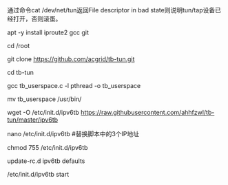 通过命令cat /dev/net/tun返回File descriptor in bad state则说明tun/tap设备已经打开，否则滚蛋。

apt -y install iproute2 gcc git

cd /root

git clone https://github.com/acgrid/tb-tun.git

cd tb-tun

gcc tb_userspace.c -l pthread -o tb_userspace

mv tb_userspace /usr/bin/

wget -O /etc/init.d/ipv6tb https://raw.githubusercontent.com/ahhfzwl/tb-tun/master/ipv6tb

nano /etc/init.d/ipv6tb #替换脚本中的3个IP地址

chmod 755 /etc/init.d/ipv6tb

update-rc.d ipv6tb defaults

/etc/init.d/ipv6tb start
